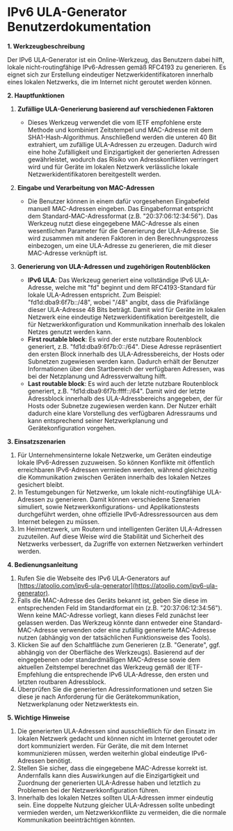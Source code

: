 # IPv6 ULA-Generator Benutzerdokumentation

**1. Werkzeugbeschreibung**

Der IPv6 ULA-Generator ist ein Online-Werkzeug, das Benutzern dabei hilft, lokale nicht-routingfähige IPv6-Adressen gemäß RFC4193 zu generieren. Es eignet sich zur Erstellung eindeutiger Netzwerkidentifikatoren innerhalb eines lokalen Netzwerks, die im Internet nicht geroutet werden können.

**2. Hauptfunktionen**

1. **Zufällige ULA-Generierung basierend auf verschiedenen Faktoren**
   * Dieses Werkzeug verwendet die vom IETF empfohlene erste Methode und kombiniert Zeitstempel und MAC-Adresse mit dem SHA1-Hash-Algorithmus. Anschließend werden die unteren 40 Bit extrahiert, um zufällige ULA-Adressen zu erzeugen. Dadurch wird eine hohe Zufälligkeit und Einzigartigkeit der generierten Adressen gewährleistet, wodurch das Risiko von Adresskonflikten verringert wird und für Geräte im lokalen Netzwerk verlässliche lokale Netzwerkidentifikatoren bereitgestellt werden.

2. **Eingabe und Verarbeitung von MAC-Adressen**
   * Die Benutzer können in einem dafür vorgesehenen Eingabefeld manuell MAC-Adressen eingeben. Das Eingabeformat entspricht dem Standard-MAC-Adressformat (z.B. "20:37:06:12:34:56"). Das Werkzeug nutzt diese eingegebene MAC-Adresse als einen wesentlichen Parameter für die Generierung der ULA-Adresse. Sie wird zusammen mit anderen Faktoren in den Berechnungsprozess einbezogen, um eine ULA-Adresse zu generieren, die mit dieser MAC-Adresse verknüpft ist.

3. **Generierung von ULA-Adressen und zugehörigen Routenblöcken**

   * **IPv6 ULA**: Das Werkzeug generiert eine vollständige IPv6 ULA-Adresse, welche mit "fd" beginnt und dem RFC4193-Standard für lokale ULA-Adressen entspricht. Zum Beispiel: "fd1d:dba9:6f7b::/48", wobei "/48" angibt, dass die Präfixlänge dieser ULA-Adresse 48 Bits beträgt. Damit wird für Geräte im lokalen Netzwerk eine eindeutige Netzwerkidentifikation bereitgestellt, die für Netzwerkkonfiguration und Kommunikation innerhalb des lokalen Netzes genutzt werden kann.
   * **First routable block**: Es wird der erste nutzbare Routenblock generiert, z.B. "fd1d:dba9:6f7b:0::/64". Diese Adresse repräsentiert den ersten Block innerhalb des ULA-Adressbereichs, der Hosts oder Subnetzen zugewiesen werden kann. Dadurch erhält der Benutzer Informationen über den Startbereich der verfügbaren Adressen, was bei der Netzplanung und Adressverwaltung hilft.
   * **Last routable block**: Es wird auch der letzte nutzbare Routenblock generiert, z.B. "fd1d:dba9:6f7b:ffff::/64". Damit wird der letzte Adressblock innerhalb des ULA-Adressbereichs angegeben, der für Hosts oder Subnetze zugewiesen werden kann. Der Nutzer erhält dadurch eine klare Vorstellung des verfügbaren Adressraums und kann entsprechend seiner Netzwerkplanung und Gerätekonfiguration vorgehen.

**3. Einsatzszenarien**

1. Für Unternehmensinterne lokale Netzwerke, um Geräten eindeutige lokale IPv6-Adressen zuzuweisen. So können Konflikte mit öffentlich erreichbaren IPv6-Adressen vermieden werden, während gleichzeitig die Kommunikation zwischen Geräten innerhalb des lokalen Netzes gesichert bleibt.
2. In Testumgebungen für Netzwerke, um lokale nicht-routingfähige ULA-Adressen zu generieren. Damit können verschiedene Szenarien simuliert, sowie Netzwerkkonfigurations- und Applikationstests durchgeführt werden, ohne offizielle IPv6-Adressressourcen aus dem Internet belegen zu müssen.
3. Im Heimnetzwerk, um Routern und intelligenten Geräten ULA-Adressen zuzuteilen. Auf diese Weise wird die Stabilität und Sicherheit des Netzwerks verbessert, da Zugriffe von externen Netzwerken verhindert werden.

**4. Bedienungsanleitung**

1. Rufen Sie die Webseite des IPv6 ULA-Generators auf [https://atoolio.com/ipv6-ula-generator](https://atoolio.com/ipv6-ula-generator).
2. Falls die MAC-Adresse des Geräts bekannt ist, geben Sie diese im entsprechenden Feld im Standardformat ein (z.B. "20:37:06:12:34:56"). Wenn keine MAC-Adresse vorliegt, kann dieses Feld zunächst leer gelassen werden. Das Werkzeug könnte dann entweder eine Standard-MAC-Adresse verwenden oder eine zufällig generierte MAC-Adresse nutzen (abhängig von der tatsächlichen Funktionsweise des Tools).
3. Klicken Sie auf den Schaltfläche zum Generieren (z.B. "Generate", ggf. abhängig von der Oberfläche des Werkzeugs). Basierend auf der eingegebenen oder standardmäßigen MAC-Adresse sowie dem aktuellen Zeitstempel berechnet das Werkzeug gemäß der IETF-Empfehlung die entsprechende IPv6 ULA-Adresse, den ersten und letzten routbaren Adressblock.
4. Überprüfen Sie die generierten Adressinformationen und setzen Sie diese je nach Anforderung für die Gerätekommunikation, Netzwerkplanung oder Netzwerktests ein.

**5. Wichtige Hinweise**

1. Die generierten ULA-Adressen sind ausschließlich für den Einsatz im lokalen Netzwerk gedacht und können nicht im Internet geroutet oder dort kommuniziert werden. Für Geräte, die mit dem Internet kommunizieren müssen, werden weiterhin global eindeutige IPv6-Adressen benötigt.
2. Stellen Sie sicher, dass die eingegebene MAC-Adresse korrekt ist. Andernfalls kann dies Auswirkungen auf die Einzigartigkeit und Zuordnung der generierten ULA-Adresse haben und letztlich zu Problemen bei der Netzwerkkonfiguration führen.
3. Innerhalb des lokalen Netzes sollten ULA-Adressen immer eindeutig sein. Eine doppelte Nutzung gleicher ULA-Adressen sollte unbedingt vermieden werden, um Netzwerkkonflikte zu vermeiden, die die normale Kommunikation beeinträchtigen könnten.